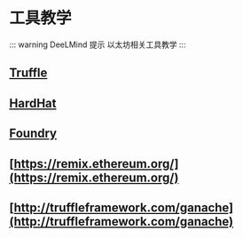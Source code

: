 # 工具教学

::: warning DeeLMind 提示
以太坊相关工具教学
:::

## [Truffle](https://archive.trufflesuite.com/docs/)

## [HardHat](https://hardhat.org/)

## [Foundry](https://book.getfoundry.sh/)

## [https://remix.ethereum.org/](https://remix.ethereum.org/)

## [http://truffleframework.com/ganache](http://truffleframework.com/ganache)

<DocsAD/>